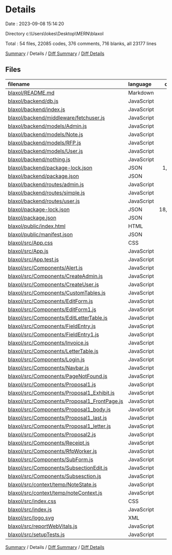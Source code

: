 # Details

Date : 2023-09-08 15:14:20

Directory c:\\Users\\lokes\\Desktop\\MERN\\blaxol

Total : 54 files,  22085 codes, 376 comments, 716 blanks, all 23177 lines

[Summary](results.md) / Details / [Diff Summary](diff.md) / [Diff Details](diff-details.md)

## Files
| filename | language | code | comment | blank | total |
| :--- | :--- | ---: | ---: | ---: | ---: |
| [blaxol/README.md](/blaxol/README.md) | Markdown | 43 | 0 | 36 | 79 |
| [blaxol/backend/db.js](/blaxol/backend/db.js) | JavaScript | 11 | 0 | 4 | 15 |
| [blaxol/backend/index.js](/blaxol/backend/index.js) | JavaScript | 14 | 4 | 5 | 23 |
| [blaxol/backend/middleware/fetchuser.js](/blaxol/backend/middleware/fetchuser.js) | JavaScript | 16 | 1 | 5 | 22 |
| [blaxol/backend/models/Admin.js](/blaxol/backend/models/Admin.js) | JavaScript | 23 | 0 | 2 | 25 |
| [blaxol/backend/models/Note.js](/blaxol/backend/models/Note.js) | JavaScript | 21 | 0 | 4 | 25 |
| [blaxol/backend/models/RFP.js](/blaxol/backend/models/RFP.js) | JavaScript | 36 | 0 | 2 | 38 |
| [blaxol/backend/models/User.js](/blaxol/backend/models/User.js) | JavaScript | 19 | 0 | 3 | 22 |
| [blaxol/backend/nothing.js](/blaxol/backend/nothing.js) | JavaScript | 13 | 17 | 11 | 41 |
| [blaxol/backend/package-lock.json](/blaxol/backend/package-lock.json) | JSON | 1,299 | 0 | 1 | 1,300 |
| [blaxol/backend/package.json](/blaxol/backend/package.json) | JSON | 22 | 0 | 1 | 23 |
| [blaxol/backend/routes/admin.js](/blaxol/backend/routes/admin.js) | JavaScript | 92 | 34 | 28 | 154 |
| [blaxol/backend/routes/simple.js](/blaxol/backend/routes/simple.js) | JavaScript | 389 | 172 | 158 | 719 |
| [blaxol/backend/routes/user.js](/blaxol/backend/routes/user.js) | JavaScript | 92 | 1 | 28 | 121 |
| [blaxol/package-lock.json](/blaxol/package-lock.json) | JSON | 18,006 | 0 | 1 | 18,007 |
| [blaxol/package.json](/blaxol/package.json) | JSON | 47 | 0 | 1 | 48 |
| [blaxol/public/index.html](/blaxol/public/index.html) | HTML | 23 | 23 | 2 | 48 |
| [blaxol/public/manifest.json](/blaxol/public/manifest.json) | JSON | 25 | 0 | 1 | 26 |
| [blaxol/src/App.css](/blaxol/src/App.css) | CSS | 259 | 6 | 74 | 339 |
| [blaxol/src/App.js](/blaxol/src/App.js) | JavaScript | 58 | 3 | 20 | 81 |
| [blaxol/src/App.test.js](/blaxol/src/App.test.js) | JavaScript | 7 | 0 | 2 | 9 |
| [blaxol/src/Components/Alert.js](/blaxol/src/Components/Alert.js) | JavaScript | 17 | 0 | 2 | 19 |
| [blaxol/src/Components/CreateAdmin.js](/blaxol/src/Components/CreateAdmin.js) | JavaScript | 70 | 0 | 13 | 83 |
| [blaxol/src/Components/CreateUser.js](/blaxol/src/Components/CreateUser.js) | JavaScript | 72 | 0 | 10 | 82 |
| [blaxol/src/Components/CustomTables.js](/blaxol/src/Components/CustomTables.js) | JavaScript | 60 | 3 | 7 | 70 |
| [blaxol/src/Components/EditForm.js](/blaxol/src/Components/EditForm.js) | JavaScript | 47 | 0 | 7 | 54 |
| [blaxol/src/Components/EditForm1.js](/blaxol/src/Components/EditForm1.js) | JavaScript | 73 | 14 | 12 | 99 |
| [blaxol/src/Components/EditLetterTable.js](/blaxol/src/Components/EditLetterTable.js) | JavaScript | 7 | 0 | 3 | 10 |
| [blaxol/src/Components/FieldEntry.js](/blaxol/src/Components/FieldEntry.js) | JavaScript | 41 | 0 | 9 | 50 |
| [blaxol/src/Components/FieldEntry1.js](/blaxol/src/Components/FieldEntry1.js) | JavaScript | 60 | 0 | 9 | 69 |
| [blaxol/src/Components/Invoice.js](/blaxol/src/Components/Invoice.js) | JavaScript | 23 | 1 | 5 | 29 |
| [blaxol/src/Components/LetterTable.js](/blaxol/src/Components/LetterTable.js) | JavaScript | 59 | 23 | 21 | 103 |
| [blaxol/src/Components/Login.js](/blaxol/src/Components/Login.js) | JavaScript | 65 | 5 | 21 | 91 |
| [blaxol/src/Components/Navbar.js](/blaxol/src/Components/Navbar.js) | JavaScript | 61 | 1 | 23 | 85 |
| [blaxol/src/Components/PageNotFound.js](/blaxol/src/Components/PageNotFound.js) | JavaScript | 10 | 0 | 2 | 12 |
| [blaxol/src/Components/Proposal1.js](/blaxol/src/Components/Proposal1.js) | JavaScript | 135 | 9 | 21 | 165 |
| [blaxol/src/Components/Proposal1_Exhibit.js](/blaxol/src/Components/Proposal1_Exhibit.js) | JavaScript | 105 | 2 | 9 | 116 |
| [blaxol/src/Components/Proposal1_FrontPage.js](/blaxol/src/Components/Proposal1_FrontPage.js) | JavaScript | 42 | 2 | 7 | 51 |
| [blaxol/src/Components/Proposal1_body.js](/blaxol/src/Components/Proposal1_body.js) | JavaScript | 85 | 7 | 25 | 117 |
| [blaxol/src/Components/Proposal1_last.js](/blaxol/src/Components/Proposal1_last.js) | JavaScript | 119 | 0 | 20 | 139 |
| [blaxol/src/Components/Proposal1_letter.js](/blaxol/src/Components/Proposal1_letter.js) | JavaScript | 108 | 1 | 27 | 136 |
| [blaxol/src/Components/Proposal2.js](/blaxol/src/Components/Proposal2.js) | JavaScript | 8 | 0 | 2 | 10 |
| [blaxol/src/Components/Receipt.js](/blaxol/src/Components/Receipt.js) | JavaScript | 8 | 0 | 2 | 10 |
| [blaxol/src/Components/RfpWorker.js](/blaxol/src/Components/RfpWorker.js) | JavaScript | 60 | 23 | 18 | 101 |
| [blaxol/src/Components/SubForm.js](/blaxol/src/Components/SubForm.js) | JavaScript | 48 | 1 | 9 | 58 |
| [blaxol/src/Components/SubsectionEdit.js](/blaxol/src/Components/SubsectionEdit.js) | JavaScript | 77 | 15 | 14 | 106 |
| [blaxol/src/Components/Subsesction.js](/blaxol/src/Components/Subsesction.js) | JavaScript | 48 | 1 | 9 | 58 |
| [blaxol/src/context/temp/NoteState.js](/blaxol/src/context/temp/NoteState.js) | JavaScript | 21 | 0 | 7 | 28 |
| [blaxol/src/context/temp/noteContext.js](/blaxol/src/context/temp/noteContext.js) | JavaScript | 3 | 0 | 3 | 6 |
| [blaxol/src/index.css](/blaxol/src/index.css) | CSS | 12 | 0 | 4 | 16 |
| [blaxol/src/index.js](/blaxol/src/index.js) | JavaScript | 12 | 3 | 3 | 18 |
| [blaxol/src/logo.svg](/blaxol/src/logo.svg) | XML | 1 | 0 | 0 | 1 |
| [blaxol/src/reportWebVitals.js](/blaxol/src/reportWebVitals.js) | JavaScript | 12 | 0 | 2 | 14 |
| [blaxol/src/setupTests.js](/blaxol/src/setupTests.js) | JavaScript | 1 | 4 | 1 | 6 |

[Summary](results.md) / Details / [Diff Summary](diff.md) / [Diff Details](diff-details.md)